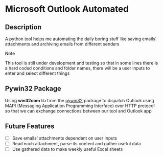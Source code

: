 # Microsoft Outlook Automated

## Description

A python tool helps me automating the daily boring stuff like saving emails' attachments and archiving emails
from different senders
> [!Note]
> This tool is still under development and testing so that in some lines there is a hard coded conditions and folder names, there will be a user inputs to enter and select different things

## Pywin32 Package

Using **win32com** lib from the [pywin32](https://pypi.org/project/pywin32/) package to dispatch Outlook using MAPI (Messaging Application Programming Interface) over HTTP protocol so that we can exchange connections between our tool and Outlook app

## Future Features

- [ ] Save emails' attachments dependant on user inputs
- [ ] Read each attachment, parse its content and gather useful data
- [ ] Use gathered data to make weekly useful Excel sheets
